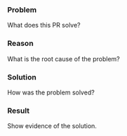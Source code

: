 ### Problem
What does this PR solve?

### Reason
What is the root cause of the problem?

### Solution
How was the problem solved?

### Result
Show evidence of the solution.
